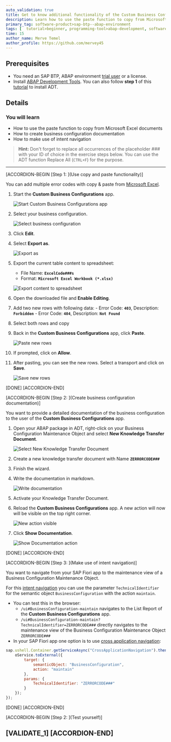 ```yaml
---
auto_validation: true
title: Get to know additional functionality of the Custom Business Configurations app
description: Learn how to use the paste function to copy from Microsoft Excel documents. Get to know how to create business configuration documentation and make use of intent navigation.
primary_tag: software-product>sap-btp--abap-environment
tags: [  tutorial>beginner, programming-tool>abap-development, software-product>sap-business-technology-platform ]
time: 15
author_name: Merve Temel
author_profile: https://github.com/mervey45
---
```


## Prerequisites  
- You need an SAP BTP, ABAP environment [trial user](abap-environment-trial-onboarding) or a license.
- Install [ABAP Development Tools](https://tools.hana.ondemand.com/#abap). You can also follow **step 1** of this [tutorial](abap-install-adt) to install ADT.


## Details
### You will learn  
- How to use the paste function to copy from Microsoft Excel documents
- How to create business configuration documentation
- How to make use of intent navigation

>**Hint:** Don't forget to replace all occurrences of the placeholder ### with your ID of choice in the exercise steps below. You can use the ADT function Replace All (`CTRL+F`) for the purpose.

---
[ACCORDION-BEGIN [Step 1: ](Use copy and paste functionality)]

You can add multiple error codes with copy & paste from [Microsoft Excel](https://ui5.sap.com/#/topic/f6a8fd2812d9442a9bba2f6fb296c42e).

  1. Start the **Custom Business Configurations** app.

      ![Start Custom Business Configurations app](mc.png)

  2. Select your business configuration.

      ![Select business configuration](m2.png)

  3. Click **Edit**.

  4. Select **Export as**.

      ![Export as](excel2.png)

  5. Export the current table content to spreadsheet:
     - File Name: **`ExcelCode###s`**
     - Format: **`Microsoft Excel Workbook (*.xlsx)`**

      ![Export content to spreadsheet](excel3.png)

  6. Open the downloaded file and **Enable Editing**.

  7. Add two new rows with following data:
    - Error Code: **`403`**, Description: **`Forbidden`**
    - Error Code: **`404`**, Description: **`Not Found`**

  8. Select both rows and copy

  9. Back in the **Custom Business Configurations** app, click **Paste**.

      ![Paste new rows](excel6.png)

10. If prompted, click on **Allow**.

11. After pasting, you can see the new rows. Select a transport and click on **Save**.

      ![Save new rows](excel8.png)

[DONE]
[ACCORDION-END]

[ACCORDION-BEGIN [Step 2: ](Create business configuration documentation)]

You want to provide a detailed documentation of the business configuration to the user of the **Custom Business Configurations** app.

  1. Open your ABAP package in ADT, right-click on your Business Configuration Maintenance Object and select **New Knowledge Transfer Document**.

      ![Select New Knowledge Transfer Document](knowledge.png)

  2. Create a new knowledge transfer document with Name **`ZERRORCODE###`**

  3. Finish the wizard.

  4. Write the documentation in markdown.

      ![Write documentation](knowledge4.png)

  5. Activate your Knowledge Transfer Document.

  6. Reload the **Custom Business Configurations** app. A new action will now will be visible on the top right corner.

      ![New action visible](doc.png)

  7. Click **Show Documentation**.

      ![Show Documentation action](knowledge6.png)


[DONE]
[ACCORDION-END]

[ACCORDION-BEGIN [Step 3: ](Make use of intent navigation)]

You want to navigate from your SAP Fiori app to the maintenance view of a Business Configuration Maintenance Object.

For this [intent navigation](https://help.sap.com/docs/BTP/65de2977205c403bbc107264b8eccf4b/76384d8e68e646d6ae5ce8977412cbb4.html#intent-navigation) you can use the parameter `TechnicalIdentifier` for the semantic object `BusinessConfiguration` with the action `maintain`.

- You can test this in the browser:
    - `/ui#BusinessConfiguration-maintain` navigates to the List Report of the **Custom Business Configurations** app.
    - `/ui#BusinessConfiguration-maintain?TechnicalIdentifier=ZERRORCODE###` directly navigates to the maintenance view of the Business Configuration Maintenance Object `ZERRORCODE###`
- In your SAP Fiori app one option is to use [cross application navigation](https://sapui5.hana.ondemand.com/sdk/#/api/sap.ushell.services.CrossApplicationNavigation):


```JavaScript
sap.ushell.Container.getServiceAsync("CrossApplicationNavigation").then(function (oService) {
    oService.toExternal({
        target: {
            semanticObject: "BusinessConfiguration",
            action: "maintain"
        },
        params: {
            TechnicalIdentifier: "ZERRORCODE###"
        }
    });
});
```

[DONE]
[ACCORDION-END]

[ACCORDION-BEGIN [Step 2: ](Test yourself)]

[VALIDATE_1]
[ACCORDION-END]
---
